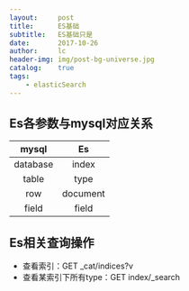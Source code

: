 ```yaml
---
layout:     post
title:      ES基础
subtitle:   ES基础只是
date:       2017-10-26
author:     lc
header-img: img/post-bg-universe.jpg
catalog:    true
tags:
    - elasticSearch
---
```


## Es各参数与mysql对应关系
| mysql | Es |
|:----:|:----:|
| database | index |
| table | type |
| row | document |
| field | field |

## Es相关查询操作
- 查看索引：GET _cat/indices?v
- 查看某索引下所有type：GET index/_search 
